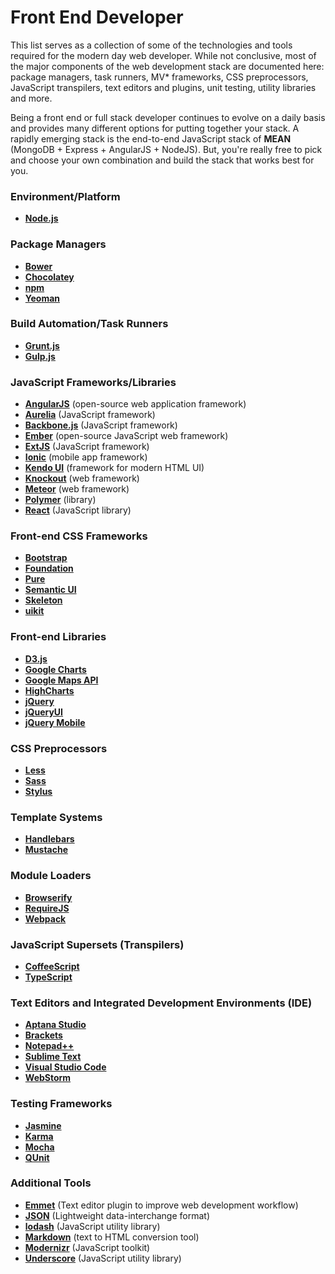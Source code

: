 # Front End Developer

This list serves as a collection of some of the technologies and tools required for the modern day web developer. While not conclusive, most of the major components of the web development stack are documented here: package managers, task runners, MV* frameworks, CSS preprocessors, JavaScript transpilers, text editors and plugins, unit testing, utility libraries and more.

Being a front end or full stack developer continues to evolve on a daily basis and provides many different options for putting together your stack. A rapidly emerging stack is the end-to-end JavaScript stack of **MEAN** (MongoDB + Express + AngularJS + NodeJS). But, you're really free to pick and choose your own combination and build the stack that works best for you.



### Environment/Platform
- **<a href="https://nodejs.org/" target="_blank" title="Node">Node.js</a>**

### Package Managers

- **<a href="http://bower.io/" target="_blank" title="Bower">Bower</a>**
- **<a href="https://chocolatey.org/" target="_blank" title="Chocolatey">Chocolatey</a>**
- **<a href="https://www.npmjs.com/" target="_blank" title="npm">npm</a>**
- **<a href="http://yeoman.io/" target="_blank" title="Yeoman">Yeoman</a>**

### Build Automation/Task Runners

- **<a href="http://gruntjs.com/" target="_blank" title="Grunt">Grunt.js</a>**
- **<a href="http://gulpjs.com/" target="_blank" title="Gulp">Gulp.js</a>** 

### JavaScript Frameworks/Libraries

- **<a href="https://angularjs.org/" target="_blank" title="AngularJS">AngularJS</a>** (open-source web application framework)
- **<a href="http://aurelia.io/" target="_blank" title="Aurelia">Aurelia</a>** (JavaScript framework)
- **<a href="http://backbonejs.org/" target="_blank" title="Backbone.js">Backbone.js</a>** (JavaScript framework)
- **<a href="http://emberjs.com/" target="_blank" title="Ember">Ember</a>** (open-source JavaScript web framework)
- **<a href="https://www.sencha.com/products/extjs/#overview" target="_blank" title="ExtJS">ExtJS</a>** (JavaScript framework) 
- **<a href="http://ionicframework.com/" target="_blank" title="Ionic">Ionic</a>** (mobile app framework)
- **<a href="http://www.telerik.com/kendo-ui" target="_blank" title="Kendo UI">Kendo UI</a>** (framework for modern HTML UI)
- **<a href="http://knockoutjs.com/" target="_blank" title="Knockout">Knockout</a>** (web framework)
- **<a href="https://www.meteor.com/" target="_blank" title="Meteor">Meteor</a>** (web framework)
- **<a href="https://www.polymer-project.org/1.0/" target="_blank" title="Polymer">Polymer</a>** (library)
- **<a href="http://getuikit.com/" target="_blank" title="React">React</a>** (JavaScript library)

### Front-end CSS Frameworks

- **<a href="http://getbootstrap.com/" target="_blank" title="Bootstrap">Bootstrap</a>**
- **<a href="http://foundation.zurb.com/" target="_blank" title="Foundation">Foundation</a>**
- **<a href="http://purecss.io/" target="_blank" title="Pure">Pure</a>**
- **<a href="http://semantic-ui.com/" target="_blank" title="Semantic UI">Semantic UI</a>**
- **<a href="http://getskeleton.com/" target="_blank" title="Skeleton">Skeleton</a>**
- **<a href="http://getskeleton.com/" target="_blank" title="uikit">uikit</a>**
    
### Front-end Libraries

- **<a href="https://d3js.org/" target="_blank" title="D3.js">D3.js</a>**
- **<a href="https://developers.google.com/chart/" target="_blank" title="Google Charts">Google Charts</a>**
- **<a href="https://developers.google.com/maps/" target="_blank" title="Google Maps API">Google Maps API</a>**
- **<a href="http://www.highcharts.com/" target="_blank" title="HighCharts">HighCharts</a>**
- **<a href="https://jquery.com/" target="_blank" title="jQuery">jQuery</a>**
- **<a href="https://jqueryui.com/" target="_blank" title="jQueryUI">jQueryUI</a>**
- **<a href="http://jquerymobile.com/" target="_blank" title="">jQuery Mobile</a>**
     
### CSS Preprocessors

- **<a href="http://lesscss.org/" target="_blank" title="Less">Less</a>**
- **<a href="http://sass-lang.com/" target="_blank" title="Sass">Sass</a>**
- **<a href="https://learnboost.github.io/stylus/" target="_blank" title="Stylus">Stylus</a>**

### Template Systems
- **<a href="http://handlebarsjs.com/" target="_blank" title="Handlebars">Handlebars</a>**
- **<a href="https://mustache.github.io/" target="_blank" title="Mustache">Mustache</a>**

### Module Loaders
- **<a href="http://browserify.org/" target="_blank" title="Browserify">Browserify</a>**
- **<a href="http://requirejs.org/" target="_blank" title="RequireJS">RequireJS</a>**
- **<a href="https://webpack.github.io/" target="_blank" title="Webpack">Webpack</a>**

### JavaScript Supersets (Transpilers)

- **<a href="http://coffeescript.org/" target="_blank" title="CoffeeScript">CoffeeScript</a>**
- **<a href="http://www.typescriptlang.org/" target="_blank" title="TypeScript">TypeScript</a>**

### Text Editors and Integrated Development Environments (IDE)

- **<a href="http://www.aptana.com/" target="_blank" title="Aptana Studio">Aptana Studio</a>**
- **<a href="http://brackets.io/" target="_blank" title="Brackets">Brackets</a>**
- **<a href="https://notepad-plus-plus.org/" target="_blank">Notepad++</a>**
- **<a href="http://www.sublimetext.com/" target="_blank" title="Sublime">Sublime Text</a>**
- **<a href="https://code.visualstudio.com/" target="_blank" title="Visual Studio Code">Visual Studio Code</a>**
- **<a href="https://www.jetbrains.com/webstorm/" target="_blank" title="WebStorm">WebStorm</a>**

### Testing Frameworks

- **<a href="http://jasmine.github.io/" target="_blank" title="Jasmine">Jasmine</a>**
- **<a href="http://karma-runner.github.io/0.13/index.html" target="_blank" title="Karma">Karma</a>**
- **<a href="https://mochajs.org/" target="_blank" title="Mocha">Mocha</a>**
- **<a href="https://qunitjs.com/" target="_blank" title="QUnit">QUnit</a>**

### Additional Tools

- **<a href="http://emmet.io/" target="_blank" title="Emmet">Emmet</a>** (Text editor plugin to improve web development workflow)
- **<a href="http://www.json.org/" target="_blank" title="JSON">JSON</a>** (Lightweight data-interchange format)
- **<a href="https://lodash.com/" target="_blank" title="lodash">lodash</a>** (JavaScript utility library)
- **<a href="http://daringfireball.net/projects/markdown/" target="_blank" title="Markdown">Markdown</a>** (text to HTML conversion tool)
- **<a href="https://modernizr.com/" target="_blank" title="Modernizr">Modernizr</a>** (JavaScript toolkit)
- **<a href="http://underscorejs.org/" target="_blank" title="Underscore">Underscore</a>** (JavaScript utility library)

